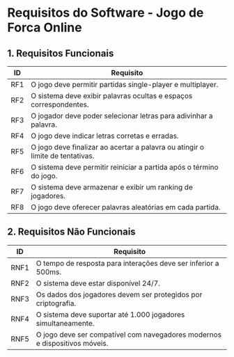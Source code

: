 # Requisitos do Software - Jogo de Forca Online

## 1. Requisitos Funcionais

| ID  | Requisito                                    |
|-----|---------------------------------------------|
| RF1 | O jogo deve permitir partidas single-player e multiplayer. |
| RF2 | O sistema deve exibir palavras ocultas e espaços correspondentes. |
| RF3 | O jogador deve poder selecionar letras para adivinhar a palavra. |
| RF4 | O jogo deve indicar letras corretas e erradas. |
| RF5 | O jogo deve finalizar ao acertar a palavra ou atingir o limite de tentativas. |
| RF6 | O sistema deve permitir reiniciar a partida após o término do jogo. |
| RF7 | O sistema deve armazenar e exibir um ranking de jogadores. |
| RF8 | O jogo deve oferecer palavras aleatórias em cada partida. |

## 2. Requisitos Não Funcionais

| ID  | Requisito                                    |
|-----|---------------------------------------------|
| RNF1 | O tempo de resposta para interações deve ser inferior a 500ms. |
| RNF2 | O sistema deve estar disponível 24/7. |
| RNF3 | Os dados dos jogadores devem ser protegidos por criptografia. |
| RNF4 | O sistema deve suportar até 1.000 jogadores simultaneamente. |
| RNF5 | O jogo deve ser compatível com navegadores modernos e dispositivos móveis. |

